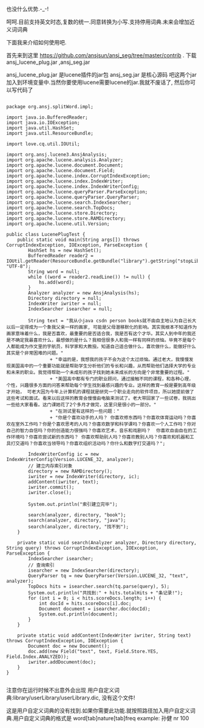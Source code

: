 也没什么优势.-_-!

呵呵.目前支持英文时态,复数的统一.同意转换为小写.支持停用词典.<red>未来会增加近义词词典</red>

下面我来介绍如何使用吧.

首先来到这里 https://github.com/ansjsun/ansj_seg/tree/master/contrib .
下载 ansj_lucene_plug.jar ,ansj_seg.jar

ansj_lucene_plug.jar 是lucene插件的jar包
ansj_seg.jar 是核心源码
吧这两个jar加入到环境变量中.当然你要使用lucene需要lucene的jar.我就不废话了,
然后你可以写代码了
<pre><code>
package org.ansj.splitWord.impl;

import java.io.BufferedReader;
import java.io.IOException;
import java.util.HashSet;
import java.util.ResourceBundle;

import love.cq.util.IOUtil;

import org.ansj.lucene3.AnsjAnalysis;
import org.apache.lucene.analysis.Analyzer;
import org.apache.lucene.document.Document;
import org.apache.lucene.document.Field;
import org.apache.lucene.index.CorruptIndexException;
import org.apache.lucene.index.IndexWriter;
import org.apache.lucene.index.IndexWriterConfig;
import org.apache.lucene.queryParser.ParseException;
import org.apache.lucene.queryParser.QueryParser;
import org.apache.lucene.search.IndexSearcher;
import org.apache.lucene.search.TopDocs;
import org.apache.lucene.store.Directory;
import org.apache.lucene.store.RAMDirectory;
import org.apache.lucene.util.Version;

public class LucenePlugTest {
	public static void main(String args[]) throws CorruptIndexException, IOException, ParseException {
		HashSet<String> hs = new HashSet<String>();
		BufferedReader reader2 = IOUtil.getReader(ResourceBundle.getBundle("library").getString("stopLibrary"), "UTF-8");
		String word = null;
		while ((word = reader2.readLine()) != null) {
			hs.add(word);
		}
		Analyzer analyzer = new AnsjAnalysis(hs);
		Directory directory = null;
		IndexWriter iwriter = null;
		IndexSearcher isearcher = null;

		String text = "我从小java csdn person books就不由自主地认为自己长大以后一定得成为一个象我父亲一样的画家, 可能是父母潜移默化的影响。其实我根本不知道作为画家意味着什么，我是否喜欢，最重要的是否适合我，我是否有这个才华。其实人到中年的我还是不确定我最喜欢什么，最想做的是什么？我相信很多人和我一样有同样的烦恼。毕竟不是每个人都能成为作文里的宇航员，科学家和大教授。知道自己适合做什么，喜欢做什么，能做好什么其实是个非常困难的问题。"
				+ "幸运的是，我想我的孩子不会为这个太过烦恼。通过老大，我慢慢发现美国高中的一个重要功能就是帮助学生分析他们的专长和兴趣，从而帮助他们选择大学的专业和未来的职业。我觉得帮助一个未成形的孩子找到她未来成长的方向是个非常重要的过程。"
				+ "美国高中都有专门的职业顾问，通过接触不同的课程，和各种心理，个性，兴趣很多方面的问答来帮助每个学生找到最感兴趣的专业。这样的教育一般是要到高年级才开始， 可老大因为今年上计算机的课程就是研究一个职业走向的软件项目，所以她提前做了这些考试和面试。看来以后这样的教育会慢慢由电脑来测试了。老大带回家了一些试卷，我挑出一些给大家看看。这门课她花了2个多月才做完，这里只是很小的一部分。"
				+ "在测试里有这样的一些问题："
				+ "你是个喜欢动手的人吗？ 你喜欢修东西吗？你喜欢体育运动吗？你喜欢在室外工作吗？你是个喜欢思考的人吗？你喜欢数学和科学课吗？你喜欢一个人工作吗？你对自己的智力自信吗？你的创造能力很强吗？你喜欢艺术，音乐和戏剧吗？  你喜欢自由自在的工作环境吗？你喜欢尝试新的东西吗？ 你喜欢帮助别人吗？你喜欢教别人吗？你喜欢和机器和工具打交道吗？你喜欢当领导吗？你喜欢组织活动吗？你什么和数字打交道吗？";

		IndexWriterConfig ic = new IndexWriterConfig(Version.LUCENE_32, analyzer);
		// 建立内存索引对象
		directory = new RAMDirectory();
		iwriter = new IndexWriter(directory, ic);
		addContent(iwriter, text);
		iwriter.commit();
		iwriter.close();

		System.out.println("索引建立完毕");

		search(analyzer, directory, "book");
		search(analyzer, directory, "java");
		search(analyzer, directory, "找不到");
	}

	private static void search(Analyzer analyzer, Directory directory, String query) throws CorruptIndexException, IOException, ParseException {
		IndexSearcher isearcher;
		// 查询索引
		isearcher = new IndexSearcher(directory);
		QueryParser tq = new QueryParser(Version.LUCENE_32, "text", analyzer);
		TopDocs hits = isearcher.search(tq.parse(query), 5);
		System.out.println("共找到:" + hits.totalHits + "条记录!");
		for (int i = 0; i < hits.scoreDocs.length; i++) {
			int docId = hits.scoreDocs[i].doc;
			Document document = isearcher.doc(docId);
			System.out.println(document);
		}
	}

	private static void addContent(IndexWriter iwriter, String text) throws CorruptIndexException, IOException {
		Document doc = new Document();
		doc.add(new Field("text", text, Field.Store.YES, Field.Index.ANALYZED));
		iwriter.addDocument(doc);
	}
}

</code></pre>


注意你在运行时候不出意外会出现 <red>用户自定义词典:library/userLibrary/userLibrary.dic, 没有这个文件!</red>

这是用户自定义词典的没有找到.如果你需要此功能.就按照路径加入用户自定义词典.用户自定义词典的格式是 word[tab]nature[tab]freq 
example: 孙健	nr	100
